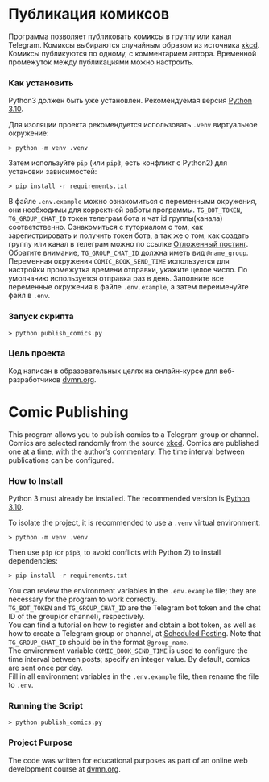# Публикация комиксов

Программа позволяет публиковать комиксы в группу или канал Telegram. Комиксы выбираются случайным образом из источника
[xkcd](https://xkcd.com/). Комиксы публикуются по одному, с комментарием автора. Временной промежуток между
публикациями можно настроить.

### Как установить

Python3 должен быть уже установлен. Рекомендуемая версия [Python 3.10](https://www.python.org/downloads/release/python-3100/).

Для изоляции проекта рекомендуется использовать `.venv` виртуальное окружение:

```shell
> python -m venv .venv
```

Затем используйте `pip` (или `pip3`, есть конфликт с Python2) для установки зависимостей:

```shell
> pip install -r requirements.txt
```

В файле `.env.example` можно ознакомиться с переменными окружения, они необходимы для корректной работы программы.
`TG_BOT_TOKEN`, `TG_GROUP_CHAT_ID` токен телеграм бота и чат id группы(канала) соответственно. Ознакомиться с 
туториалом о том, как зарегистрировать и получить токен бота, а так же о том, как создать группу или канал в телеграм 
можно по ссылке [Отложенный постинг](https://smmplanner.com/blog/otlozhennyj-posting-v-telegram/). Обратите внимание,
`TG_GROUP_CHAT_ID` должна иметь вид `@name_group`.
Переменная окружения `COMIC_BOOK_SEND_TIME` используется для настройки промежутка времени отправки, укажите целое число.
По умолчанию используется отправка раз в день.
Заполните все переменные окружения в файле `.env.example`, а затем переименуйте файл в `.env`.

### Запуск скрипта

```shell
> python publish_comics.py
```

### Цель проекта

Код написан в образовательных целях на онлайн-курсе для веб-разработчиков [dvmn.org](https://dvmn.org/).


# Comic Publishing

This program allows you to publish comics to a Telegram group or channel.
Comics are selected randomly from the source [xkcd](https://xkcd.com/).
Comics are published one at a time, with the author’s commentary. The time interval between publications can be configured.

### How to Install

Python 3 must already be installed.
The recommended version is [Python 3.10](https://www.python.org/downloads/release/python-3100/).

To isolate the project, it is recommended to use a `.venv` virtual environment: 

```shell
> python -m venv .venv
```

Then use `pip` (or `pip3`, to avoid conflicts with Python 2) to install dependencies:

```shell
> pip install -r requirements.txt
```

You can review the environment variables in the `.env.example` file;
they are necessary for the program to work correctly.  
`TG_BOT_TOKEN` and `TG_GROUP_CHAT_ID` are the Telegram bot token and the chat ID of the group(or channel), respectively.  
You can find a tutorial on how to register and obtain a bot token, as well as how to create a Telegram group or channel, 
at [Scheduled Posting](https://smmplanner.com/blog/otlozhennyj-posting-v-telegram/). 
Note that `TG_GROUP_CHAT_ID` should be in the format `@group_name`.  
The environment variable `COMIC_BOOK_SEND_TIME` is used to configure the time interval between posts;
specify an integer value. By default, comics are sent once per day.  
Fill in all environment variables in the `.env.example` file, then rename the file to `.env`.

### Running the Script

```shell
> python publish_comics.py
```

### Project Purpose

The code was written for educational purposes as part of an online web development course at [dvmn.org](https://dvmn.org/).